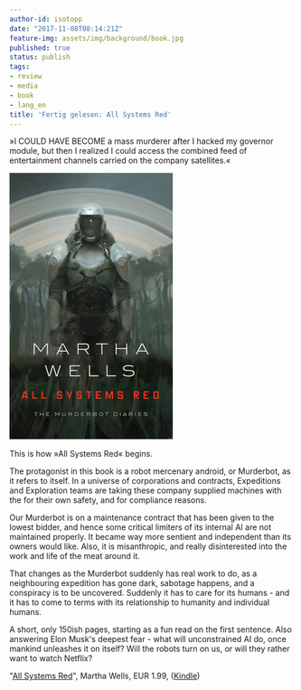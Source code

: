```yaml
---
author-id: isotopp
date: "2017-11-08T08:14:21Z"
feature-img: assets/img/background/book.jpg
published: true
status: publish
tags:
- review
- media
- book
- lang_en
title: 'Fertig gelesen: All Systems Red'
---
```

»I COULD HAVE BECOME a mass murderer after I hacked my governor
module, but then I realized I could access the combined feed of
entertainment channels carried on the company satellites.«

[![](/uploads/2017/11/all-systems-red.png)](https://www.amazon.de/Systems-Kindle-Single-Murderbot-Diaries-ebook/dp/B01MYZ8X5C)

This is how »All Systems Red« begins.

The protagonist in this book is a robot mercenary android, or
Murderbot, as it refers to itself. In a universe of corporations
and contracts, Expeditions and Exploration teams are taking
these company supplied machines with the for their own safety,
and for compliance reasons.

Our Murderbot is on a maintenance contract that has been given
to the lowest bidder, and hence some critical limiters of its
internal AI are not maintained properly. It became way more
sentient and independent than its owners would like. Also, it is
misanthropic, and really disinterested into the work and life of
the meat around it.

That changes as the Murderbot suddenly has real work to do, as a
neighbouring expedition has gone dark, sabotage happens, and a
conspiracy is to be uncovered. Suddenly it has to care for its
humans - and it has to come to terms with its relationship to
humanity and individual humans.

A short, only 150ish pages, starting as a fun read on the first
sentence. Also answering Elon Musk's deepest fear - what will
unconstrained AI do, once mankind unleashes it on itself? Will
the robots turn on us, or will they rather want to watch
Netflix? 

"[All Systems Red](https://www.amazon.de/Systems-Kindle-Single-Murderbot-Diaries-ebook/dp/B01MYZ8X5C)", 
Martha Wells, EUR 1.99, ([Kindle](https://www.amazon.de/Systems-Kindle-Single-Murderbot-Diaries-ebook/dp/B01MYZ8X5C))

